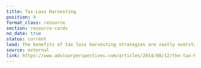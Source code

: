 ```yaml
---
title: Tax-Loss Harvesting
position: 4
format_class: resource
section: resource-cards
no_date: true
status: current
lead: The benefits of tax loss harvesting strategies are vastly overstated.
source: external
link: https://www.advisorperspectives.com/articles/2014/08/12/the-tax-harvesting-mirage
---
```


